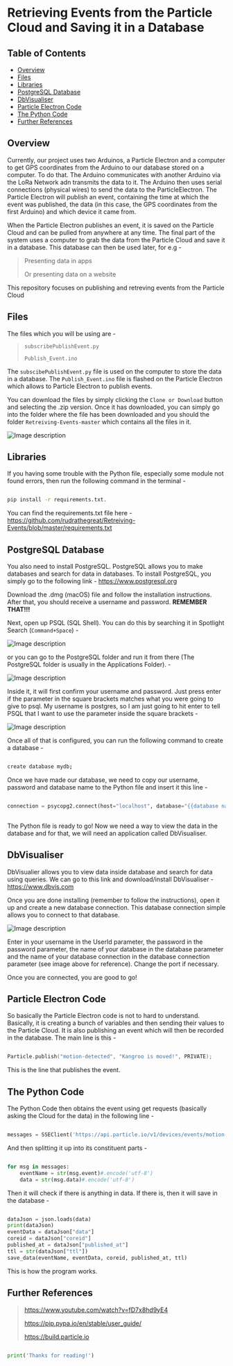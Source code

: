 # Retrieving Events from the Particle Cloud and Saving it in a Database

## Table of Contents

- [Overview](#Overview)
- [Files](#Files)
- [Libraries](#Libraries)
- [PostgreSQL Database](#PostgreSQL-Database)
- [DbVisualiser](#DbVisualiser)
- [Particle Electron Code](#Particle-Electron-Code)
- [The Python Code](#The-Python-Code)
- [Further References](#Further-References)
## Overview

Currently, our project uses two Arduinos, a Particle Electron and a computer to get GPS coordinates from the Arduino to our database stored on a computer. To do that. The Arduino communicates with another Arduino via the LoRa Network adn transmits the data to it. The Arduino then uses serial connections (physical wires) to send the data to the ParticleElectron. The Particle Electron will publish an event, containing the time at which the event was published, the data (in this case, the GPS coordinates from the first Arduino) and which device it came from.

When the Particle Electron publishes an event, it is saved on the Particle Cloud and can be pulled from anywhere at any time. The final part of the system uses a computer to grab the data from the Particle Cloud and save it in a database. This database can then be used later, for e.g - 

> Presenting data in apps
>
> Or presenting data on a website

This repository focuses on publishing and retreving events from the Particle Cloud

## Files

The files which you will be using are - 

> `subscribePublishEvent.py`
>
> `Publish_Event.ino`

The `subscibePublishEvent.py` file is used on the computer to store the data in a database. The `Publish_Event.ino` file is flashed on the Particle Electron which allows to Particle Electron to publish events.

You can download the files by simply clicking the `Clone or Download` button and selecting the .zip version. Once it has downloaded, you can simply go into the folder where the file has been downloaded and you should the folder `Retreiving-Events-master` which contains all the files in it.

![Image description](https://github.com/rudrathegreat/Retreiving-Events/blob/master/Cloning%20Project.png)

## Libraries

If you having some trouble with the Python file, especially some module not found errors, then run the following command in the terminal - 

```Bash

pip install -r requirements.txt.

```

You can find the requirements.txt file here - https://github.com/rudrathegreat/Retreiving-Events/blob/master/requirements.txt

## PostgreSQL Database

You also need to install PostgreSQL. PostgreSQL allows you to make databases and search for data in databases. To install PostgreSQL, you simply go to the following link - https://www.postgresql.org

Download the .dmg (macOS) file and follow the installation instructions. After that, you should receive a username and password. **REMEMBER THAT!!!**

Next, open up PSQL (SQL Shell). You can do this by searching it in Spotlight Search (`Command+Space`) - 

![Image description](https://github.com/rudrathegreat/The-Kangaroo-Project/blob/Publishing-and-Subscribing-Events/Screen%20Shot%202019-08-04%20at%2010.03.03%20am.png)

or you can go to the PostgreSQL folder and run it from there (The PostgreSQL folder is usually in the Applications Folder). - 

![Image description](https://github.com/rudrathegreat/Retreiving-Events/blob/master/Screen%20Shot%202019-08-04%20at%2010.04.59%20am.png)

Inside it, it will first confirm your username and password. Just press enter if the parameter in the square brackets matches what you were going to give to psql. My username is postgres, so I am just going to hit enter to tell PSQL that I want to use the parameter inside the square brackets - 

![Image description](https://github.com/rudrathegreat/Retreiving-Events/blob/master/Screen%20Shot%202019-08-04%20at%2010.06.02%20am.png)

Once all of that is configured, you can run the following command to create a database - 

```Bash

create database mydb;

```

Once we have made our database, we need to copy our username, password and database name to the Python file and insert it this line - 

```Python

connection = psycopg2.connect(host="localhost", database="{{database name}}", user="{{your username}}", password="{{your password}}")
                                      
```

The Python file is ready to go! Now we need a way to view the data in the database and for that, we will need an application called DbVisualiser.

## DbVisualiser

DbVisualier allows you to view data inside database and search for data using queries. We can go to this link and download/install DbVisualiser - https://www.dbvis.com

Once you are done installing (remember to follow the instructions), open it up and create a new database connection. This database connection simple allows you to connect to that database.

![Image description](https://github.com/rudrathegreat/Retreiving-Events/blob/master/Screen%20Shot%202019-08-01%20at%2010.03.04%20pm.png)

Enter in your username in the UserId parameter, the password in the password parameter, the name of your database in the database parameter and the name of your database connection in the database connection parameter (see image above for reference). Change the port if necessary.

Once you are connected, you are good to go!

## Particle Electron Code

So basically the Particle Electron code is not to hard to understand. Basically, it is creating a bunch of variables and then sending their values to the Particle Cloud. It is also publishing an event which will then be recorded in the database. The main line is this - 

```C

Particle.publish("motion-detected", "Kangroo is moved!", PRIVATE);

```

This is the line that publishes the event.


## The Python Code

The Python Code then obtains the event using get requests (basically asking the Cloud for the data) in the following line - 

```Python

messages = SSEClient('https://api.particle.io/v1/devices/events/motion-detected?access_token=1c476acb47bd0b944a031e2859ef7160e4b72a66')

```

And then splitting it up into its constituent parts - 

```Python

for msg in messages:
    eventName = str(msg.event)#.encode('utf-8')
    data = str(msg.data)#.encode('utf-8')

```

Then it will check if there is anything in data. If there is, then it will save in the database - 

```Python

dataJson = json.loads(data)
print(dataJson)
eventData = dataJson["data"]
coreid = dataJson["coreid"]
published_at = dataJson["published_at"]
ttl = str(dataJson["ttl"])
save_data(eventName, eventData, coreid, published_at, ttl)

```

This is how the program works.


## Further References

> https://www.youtube.com/watch?v=fD7x8hd9yE4
>
> https://pip.pypa.io/en/stable/user_guide/
>
> https://build.particle.io

```Python

print('Thanks for reading!')

```
